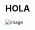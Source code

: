 # HOLA
![image](https://github.com/diegogovea/TraductoresDeLenguajes2/assets/87109033/fa3a7a67-5ebd-47f6-9a3e-bd7c7e258a9c)
